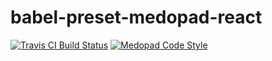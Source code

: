 # babel-preset-medopad-react

[![Travis CI Build Status](https://img.shields.io/travis/medopad/babel-preset-medopad-react/master.svg?style=flat-square)](https://travis-ci.org/medopad/babel-preset-medopad-react)
[![Medopad Code Style](https://img.shields.io/badge/code%20style-Medopad-brightgreen.svg?style=flat-square)](https://github.com/Medopad/eslint-config-medopad)
